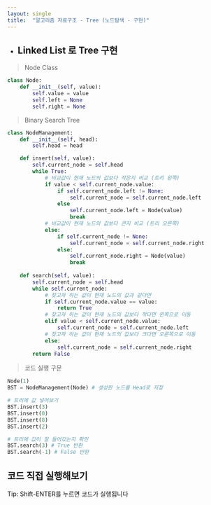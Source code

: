```yaml
---
layout: single
title:  "알고리즘 자료구조 - Tree (노드탐색 - 구현)"
---
```


<link rel="icon" type="image/png" href="favicon.png" />
<link rel="stylesheet" href="https://pyscript.net/latest/pyscript.css" />
<script defer src="https://pyscript.net/latest/pyscript.js"></script>

* ## Linked List 로 Tree 구현

> Node Class

```python
class Node:
    def __init__(self, value):
        self.value = value
        self.left = None
        self.right = None
```

> Binary Search Tree

```python
class NodeManagement:
    def __init__(self, head):
        self.head = head

    def insert(self, value):
        self.current_node = self.head
        while True:
            # 비교값이 현재 노드의 값보다 작은지 비교 (트리 왼쪽)
            if value < self.current_node.value:
                if self.current_node.left != None:
                    self.current_node = self.current_node.left
                else
                    self.current_node.left = Node(value)
                    break
            # 비교값이 현재 노드의 값보다 큰지 비교 (트리 오른쪽)                    
            else:
                if self.current_node != None:
                    self.current_node = self.current_node.right
                else:
                    self.current_node.right = Node(value)
                    break
    
    def search(self, value):
        self.current_node = self.head
        while self.current_node:
            # 찾고자 하는 값이 현재 노드의 값과 같다면
            if self.current_node.value == value:
                return True
            # 찾고자 하는 값이 현재 노드의 값보다 작다면 왼쪽으로 이동
            elif value < self.current_node.value:
                self.current_node = self.current_node.left
            # 찾고자 하는 값이 현재 노드의 값보다 크다면 오른쪽으로 이동
            else:
                self.current_node = self.current_node.right
        return False
```

> 코드 실행 구문

``` python
Node(1)
BST = NodeManagement(Node) # 생성한 노드를 Head로 지정

# 트리에 값 넣어보기
BST.insert(3)
BST.insert(0)
BST.insert(8)
BST.insert(2)

# 트리에 값이 잘 들어갔는지 확인
BST.search(3) # True 반환
BST.search(-1) # False 반환
```

<body>
    <h2><b>코드 직접 실행해보기</b></h2>
    Tip: Shift-ENTER를 누르면 코드가 실행됩니다
    <br>
    <div>
      <py-repl id="my-repl" auto-generate="true"> </py-repl>
    </div>
</body>